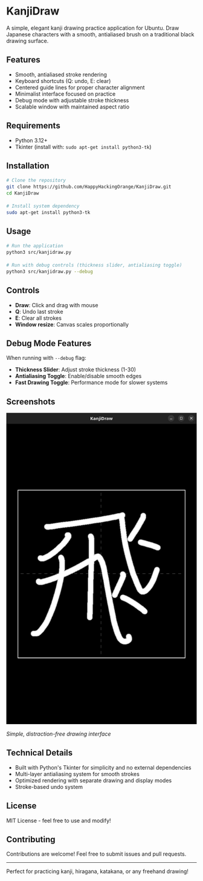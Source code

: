 # KanjiDraw

A simple, elegant kanji drawing practice application for Ubuntu. Draw Japanese characters with a smooth, antialiased brush on a traditional black drawing surface.

## Features

- Smooth, antialiased stroke rendering
- Keyboard shortcuts (Q: undo, E: clear)
- Centered guide lines for proper character alignment
- Minimalist interface focused on practice
- Debug mode with adjustable stroke thickness
- Scalable window with maintained aspect ratio

## Requirements

- Python 3.12+
- Tkinter (install with: `sudo apt-get install python3-tk`)

## Installation

```bash
# Clone the repository
git clone https://github.com/HappyHackingOrange/KanjiDraw.git
cd KanjiDraw

# Install system dependency
sudo apt-get install python3-tk
```

## Usage

```bash
# Run the application
python3 src/kanjidraw.py

# Run with debug controls (thickness slider, antialiasing toggle)
python3 src/kanjidraw.py --debug
```

## Controls

- **Draw**: Click and drag with mouse
- **Q**: Undo last stroke  
- **E**: Clear all strokes
- **Window resize**: Canvas scales proportionally

## Debug Mode Features

When running with `--debug` flag:
- **Thickness Slider**: Adjust stroke thickness (1-30)
- **Antialiasing Toggle**: Enable/disable smooth edges
- **Fast Drawing Toggle**: Performance mode for slower systems

## Screenshots

![KanjiDraw Interface](screenshots/main.png)

*Simple, distraction-free drawing interface*

## Technical Details

- Built with Python's Tkinter for simplicity and no external dependencies
- Multi-layer antialiasing system for smooth strokes
- Optimized rendering with separate drawing and display modes
- Stroke-based undo system

## License

MIT License - feel free to use and modify!

## Contributing

Contributions are welcome! Feel free to submit issues and pull requests.

---

Perfect for practicing kanji, hiragana, katakana, or any freehand drawing!